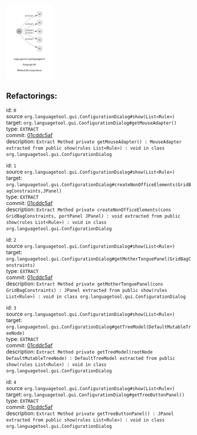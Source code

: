<img src=subgraph_atomic_0.svg width=25%>

## Refactorings:

id: `0`\
source `org.languagetool.gui.ConfigurationDialog#show(List<Rule>)`\
target: `org.languagetool.gui.ConfigurationDialog#getMouseAdapter()`\
type: `EXTRACT`\
commit: [01cddc5af](https://github.com/languagetool-org/languagetool/commit/01cddc5afb590b4d36cb784637a8ea8aa31d3561)\
description: `Extract Method private getMouseAdapter() : MouseAdapter extracted from public show(rules List<Rule>) : void in class org.languagetool.gui.ConfigurationDialog`

id: `1`\
source `org.languagetool.gui.ConfigurationDialog#show(List<Rule>)`\
target: `org.languagetool.gui.ConfigurationDialog#createNonOfficeElements(GridBagConstraints,JPanel)`\
type: `EXTRACT`\
commit: [01cddc5af](https://github.com/languagetool-org/languagetool/commit/01cddc5afb590b4d36cb784637a8ea8aa31d3561)\
description: `Extract Method private createNonOfficeElements(cons GridBagConstraints, portPanel JPanel) : void extracted from public show(rules List<Rule>) : void in class org.languagetool.gui.ConfigurationDialog`

id: `2`\
source `org.languagetool.gui.ConfigurationDialog#show(List<Rule>)`\
target: `org.languagetool.gui.ConfigurationDialog#getMotherTonguePanel(GridBagConstraints)`\
type: `EXTRACT`\
commit: [01cddc5af](https://github.com/languagetool-org/languagetool/commit/01cddc5afb590b4d36cb784637a8ea8aa31d3561)\
description: `Extract Method private getMotherTonguePanel(cons GridBagConstraints) : JPanel extracted from public show(rules List<Rule>) : void in class org.languagetool.gui.ConfigurationDialog`

id: `3`\
source `org.languagetool.gui.ConfigurationDialog#show(List<Rule>)`\
target: `org.languagetool.gui.ConfigurationDialog#getTreeModel(DefaultMutableTreeNode)`\
type: `EXTRACT`\
commit: [01cddc5af](https://github.com/languagetool-org/languagetool/commit/01cddc5afb590b4d36cb784637a8ea8aa31d3561)\
description: `Extract Method private getTreeModel(rootNode DefaultMutableTreeNode) : DefaultTreeModel extracted from public show(rules List<Rule>) : void in class org.languagetool.gui.ConfigurationDialog`

id: `4`\
source `org.languagetool.gui.ConfigurationDialog#show(List<Rule>)`\
target: `org.languagetool.gui.ConfigurationDialog#getTreeButtonPanel()`\
type: `EXTRACT`\
commit: [01cddc5af](https://github.com/languagetool-org/languagetool/commit/01cddc5afb590b4d36cb784637a8ea8aa31d3561)\
description: `Extract Method private getTreeButtonPanel() : JPanel extracted from public show(rules List<Rule>) : void in class org.languagetool.gui.ConfigurationDialog`

